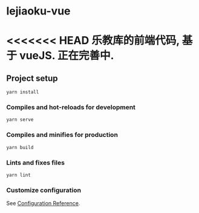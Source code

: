 # lejiaoku-vue

<<<<<<< HEAD
乐教库的前端代码, 基于 vueJS. 正在完善中.
=======

## Project setup

```
yarn install
```

### Compiles and hot-reloads for development

```
yarn serve
```

### Compiles and minifies for production

```
yarn build
```

### Lints and fixes files

```
yarn lint
```

### Customize configuration

See [Configuration Reference](https://cli.vuejs.org/config/).
